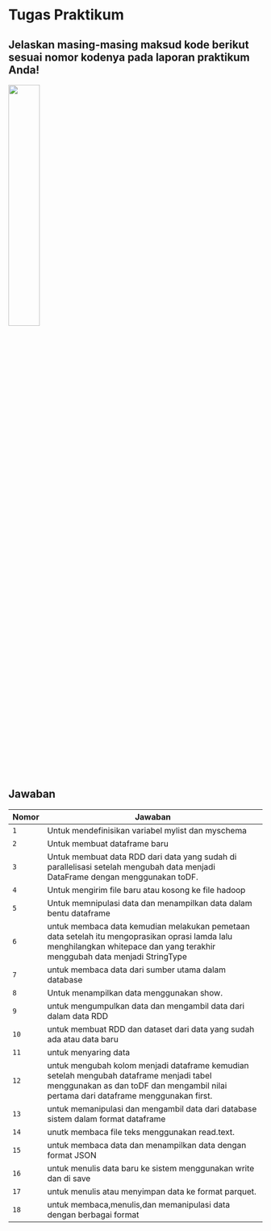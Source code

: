 # Tugas Praktikum
## Jelaskan masing-masing maksud kode berikut sesuai nomor kodenya pada laporan praktikum Anda!
<img src="https://user-images.githubusercontent.com/75898886/232279132-23240696-ac09-4838-84da-e63c4e74e7c2.PNG" width=35% height=35%><br>
## Jawaban
| Nomor | Jawaban |
| --- | --- |
| `1` | Untuk mendefinisikan variabel mylist dan myschema |
| `2` | Untuk membuat dataframe baru |
| `3` | Untuk membuat data RDD dari data yang sudah di parallelisasi setelah mengubah data menjadi DataFrame dengan menggunakan toDF. |
| `4` | Untuk mengirim file baru atau kosong ke file hadoop  |
| `5` | Untuk memnipulasi data dan menampilkan data dalam bentu dataframe|
| `6` | untuk membaca data kemudian melakukan pemetaan data setelah itu mengoprasikan oprasi lamda lalu menghilangkan whitepace dan yang terakhir menggubah data menjadi StringType  |
| `7` | untuk membaca data dari sumber utama dalam database |
| `8` | Untuk menampilkan data menggunakan show. |
| `9` | untuk mengumpulkan data dan mengambil data dari dalam data RDD|
| `10` | untuk membuat RDD dan dataset dari data yang sudah ada atau data baru |
| `11` | untuk menyaring data |
| `12` | untuk mengubah kolom menjadi dataframe kemudian setelah mengubah dataframe menjadi tabel menggunakan as dan toDF dan mengambil nilai pertama dari dataframe menggunakan first. |
| `13` | untuk memanipulasi dan mengambil data dari database sistem dalam format dataframe |
| `14` | unutk membaca file teks menggunakan read.text. |
| `15` | untuk membaca data dan menampilkan data dengan format JSON |
| `16` | untuk menulis data baru ke sistem menggunakan write dan di save |
| `17` | untuk menulis atau menyimpan data ke format parquet. |
| `18` | untuk membaca,menulis,dan memanipulasi data dengan berbagai format |
